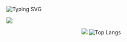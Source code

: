 
<p> <img src="https://readme-typing-svg.demolab.com?font=Fira+Code&amp;size=25&amp;duration=2000&amp;color=F7F7F7&amp;center=true&amp;multiline=true&amp;width=1038&amp;pause=1000&amp;height=136&amp;lines=Wannabe+Computer+Nerd%3A;Slowly+Learning+Coding+Languages;Kind+Of+Sketchy+Not+Doing+It+For+Good;Can+Obtain+Illegal+Content/Leaks" alt="Typing SVG"></a></p>

 <img align=center src="https://cdn.discordapp.com/attachments/1128149267148714117/1132299870884073602/image.png"> 


<p align="center"> <img src="https://github-readme-stats.vercel.app/api?username=Saighedd&show_icons=false&cache_seconds=86400&theme=dark&border_color=0d1117&bg_color=0d1117&line_height=22&number_format=long&layout=compact">
<img src="https://github-readme-stats.vercel.app/api/top-langs/?username=saighed&amp;layout=donut&theme=dark&border_color=0d1117&bg_color=0d1117&line_height=22" alt="Top Langs"> </p>

 
